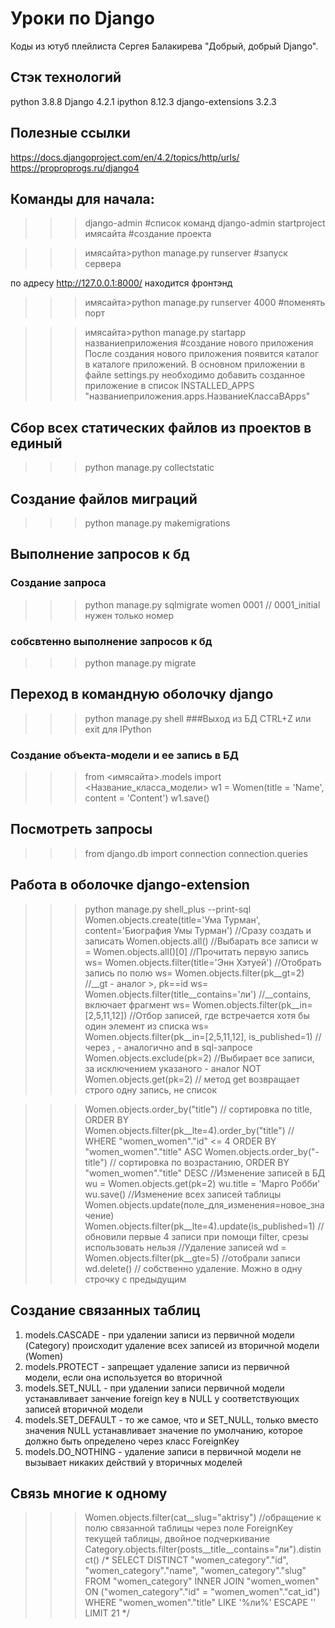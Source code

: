 # Уроки по Django
Коды из ютуб плейлиста Сергея Балакирева "Добрый, добрый Django".

## Стэк технологий
python 3.8.8
Django 4.2.1
ipython 8.12.3
django-extensions 3.2.3

## Полезные ссылки
https://docs.djangoproject.com/en/4.2/topics/http/urls/
https://proproprogs.ru/django4


## Команды для начала:
>>>django-admin #список команд
>>>django-admin startproject имясайта #создание проекта

>>>имясайта>python manage.py runserver #запуск сервера

по адресу http://127.0.0.1:8000/ находится фронтэнд

>>>имясайта>python manage.py runserver 4000 #поменять порт

>>>имясайта>python manage.py startapp названиеприложения #создание нового приложения
После создания нового приложения появится каталог в каталоге приложений. В основном приложении в файле settings.py необходимо 
добавить созданное приложение в список INSTALLED_APPS "названиеприложения.apps.НазваниеКлассаВApps"

## Сбор всех статических файлов из проектов в единый
>>>python manage.py collectstatic

## Создание файлов миграций
>>>python manage.py makemigrations

## Выполнение запросов к бд
### Создание запроса
>>>python manage.py sqlmigrate women 0001 // 0001_initial нужен только номер
### собсвтенно выполнение запросов к бд
>>>python manage.py migrate

## Переход в командную оболочку django
>>>python manage.py shell
###Выход из БД
>>>CTRL+Z или exit для IPython
### Создание объекта-модели и ее запись в БД
>>>from <имясайта>.models import <Название_класса_модели>
>>>w1 = Women(title = 'Name', content = 'Content')
>>>w1.save()
## Посмотреть запросы
>>>from django.db import connection
>>>connection.queries

## Работа в оболочке django-extension
>>>python manage.py shell_plus --print-sql
>>>Women.objects.create(title='Ума Турман', content='Биография Умы Турман')  //Сразу создать и записать
>>>Women.objects.all() //Выбарать все записи
>>>w = Women.objects.all()[0] //Прочитать первую запись
>>>ws= Women.objects.filter(title='Энн Хэтуей') //Отобрать запись по полю
>>>ws= Women.objects.filter(pk__gt=2) //__gt - аналог >, pk==id
>>>ws= Women.objects.filter(title__contains='ли') //__contains, включает фрагмент
>>>ws= Women.objects.filter(pk__in=[2,5,11,12])  //Отбор записей, где встречается хотя бы один элемент из списка
>>>ws= Women.objects.filter(pk__in=[2,5,11,12], is_published=1) // через , - аналогично and в sql-запросе
>>>Women.objects.exclude(pk=2) //Выбирает все записи, за исключением указаного - аналог NOT
>>>Women.objects.get(pk=2) // метод get возвращает строго одну запись, не список

>>>Women.objects.order_by("title") // сортировка по title, ORDER BY
>>>Women.objects.filter(pk__lte=4).order_by("title") //  WHERE "women_women"."id" <= 4 ORDER BY "women_women"."title" ASC
>>>Women.objects.order_by("-title") // сортировка по возрастанию,  ORDER BY "women_women"."title" DESC
//Изменение записей в БД
>>>wu = Women.objects.get(pk=2)
>>>wu.title = 'Марго Робби'
>>>wu.save()
//Изменение всех записей таблицы
>>>Women.objects.update(поле_для_изменения=новое_значение)
>>> Women.objects.filter(pk__lte=4).update(is_published=1) // обновили первые 4 записи при помощи filter, срезы использовать нельзя
//Удаление записей
>>>wd = Women.objects.filter(pk__gte=5) //отобрали записи
>>>wd.delete() // собственно удаление. Можно в одну строчку с предыдущим


## Создание связанных таблиц
1. models.CASCADE - при удалении записи из первичной модели (Category) происходит удаление всех записей из вторичной модели (Women)
2. models.PROTECT - запрещает удаление записи из первичной модели, если она используется во вторичной
3. models.SET_NULL - при удалении записи первичной модели устанавливает занчение foreign key в NULL у соответствующих записей вторичной модели
4. models.SET_DEFAULT - то же самое, что и SET_NULL, только вместо значения NULL устанавливает значение по умолчанию, которое должно быть определено через класс ForeignKey
5. models.DO_NOTHING - удаление записи в первичной модели не вызывает никаких действий у вторичных моделей

## Связь многие к одному
>>>Women.objects.filter(cat__slug="aktrisy") //обращение к полю связанной таблицы через поле ForeignKey текущей таблицы, двойное подчеркивание
>>>Category.objects.filter(posts__title__contains="ли").distinct()
/* 
SELECT DISTINCT "women_category"."id",
       "women_category"."name",
       "women_category"."slug"
  FROM "women_category"
 INNER JOIN "women_women"
    ON ("women_category"."id" = "women_women"."cat_id")
 WHERE "women_women"."title" LIKE '%ли%' ESCAPE '\'
 LIMIT 21
 */








